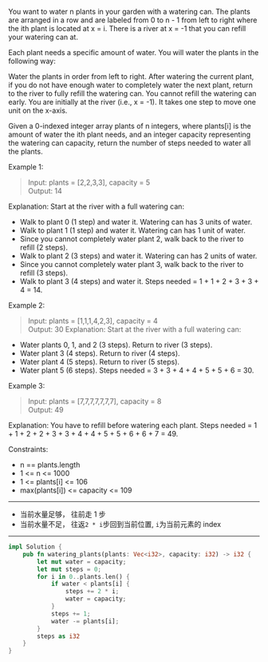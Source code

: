 You want to water n plants in your garden with a watering can. The plants are arranged in a row and are labeled from 0 to n - 1 from left to right where the ith plant is located at x = i. There is a river at x = -1 that you can refill your watering can at.

Each plant needs a specific amount of water. You will water the plants in the following way:

Water the plants in order from left to right.
After watering the current plant, if you do not have enough water to completely water the next plant, return to the river to fully refill the watering can.
You cannot refill the watering can early.
You are initially at the river (i.e., x = -1). It takes one step to move one unit on the x-axis.

Given a 0-indexed integer array plants of n integers, where plants[i] is the amount of water the ith plant needs, and an integer capacity representing the watering can capacity, return the number of steps needed to water all the plants.

Example 1:

> Input: plants = [2,2,3,3], capacity = 5  
> Output: 14

Explanation: Start at the river with a full watering can:

- Walk to plant 0 (1 step) and water it. Watering can has 3 units of water.
- Walk to plant 1 (1 step) and water it. Watering can has 1 unit of water.
- Since you cannot completely water plant 2, walk back to the river to refill (2 steps).
- Walk to plant 2 (3 steps) and water it. Watering can has 2 units of water.
- Since you cannot completely water plant 3, walk back to the river to refill (3 steps).
- Walk to plant 3 (4 steps) and water it.
  Steps needed = 1 + 1 + 2 + 3 + 3 + 4 = 14.

Example 2:

> Input: plants = [1,1,1,4,2,3], capacity = 4  
> Output: 30
> Explanation: Start at the river with a full watering can:

- Water plants 0, 1, and 2 (3 steps). Return to river (3 steps).
- Water plant 3 (4 steps). Return to river (4 steps).
- Water plant 4 (5 steps). Return to river (5 steps).
- Water plant 5 (6 steps).
  Steps needed = 3 + 3 + 4 + 4 + 5 + 5 + 6 = 30.

Example 3:

> Input: plants = [7,7,7,7,7,7,7], capacity = 8  
> Output: 49

Explanation: You have to refill before watering each plant.
Steps needed = 1 + 1 + 2 + 2 + 3 + 3 + 4 + 4 + 5 + 5 + 6 + 6 + 7 = 49.

Constraints:

- n == plants.length
- 1 <= n <= 1000
- 1 <= plants[i] <= 106
- max(plants[i]) <= capacity <= 109

---

- 当前水量足够， 往前走 1 步
- 当前水量不足， 往返`2 * i`步回到当前位置, `i`为当前元素的 index

---

```rust
impl Solution {
    pub fn watering_plants(plants: Vec<i32>, capacity: i32) -> i32 {
        let mut water = capacity;
        let mut steps = 0;
        for i in 0..plants.len() {
            if water < plants[i] {
                steps += 2 * i;
                water = capacity;
            }
            steps += 1;
            water -= plants[i];
        }
        steps as i32
    }
}
```
